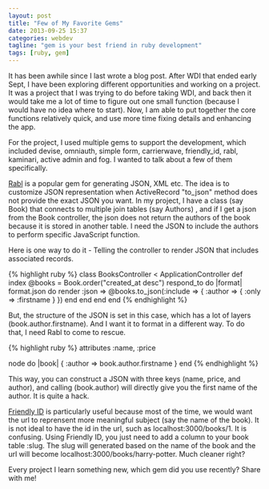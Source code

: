 ```yaml
---
layout: post
title: "Few of My Favorite Gems"
date: 2013-09-25 15:37
categories: webdev
tagline: "gem is your best friend in ruby development"
tags: [ruby, gem]
---
```


It has been awhile since I last wrote a blog post. After WDI that ended early Sept, I have been exploring different opportunities and working on a project. It was a project that I was trying to do before taking WDI, and back then it would take me a lot of time to figure out one small function (because I would have no idea where to start). Now, I am able to put together the core functions relatively quick, and use more time fixing details and enhancing the app.

For the project, I used multiple gems to support the development, which included devise, omniauth, simple form, carrierwave, friendly_id, rabl, kaminari, active admin and fog. I wanted to talk about a few of them specifically.

<a href="https://github.com/nesquena/rabl" target="_blank">Rabl</a> is a popular gem for generating JSON, XML etc. The idea is to customize JSON representation when ActiveRecord "to_json" method does not provide the exact JSON you want. In my project, I have a class (say Book) that connects to multiple join tables (say Authors) , and if I get a json from the Book controller, the json does not return the authors of the book because it is stored in another table. I need the JSON to include the authors to perform specific JavaScript function.

Here is one way to do it - Telling the controller to render JSON that includes associated records.

{% highlight ruby %}
class BooksController < ApplicationController
  def index
    @books = Book.order("created_at desc")
    respond_to do |format|
      format.json do
        render :json => @books.to_json(:include => { :author => { :only => :firstname } })
      end
    end
  end
end
{% endhighlight %}

But, the structure of the JSON is set in this case, which has a lot of layers (book.author.firstname). And I want it to format in a different way. To do that, I need Rabl to come to rescue.

{% highlight ruby %}
attributes :name, :price

node do |book|
  { :author => book.author.firstname }
end
{% endhighlight %}

This way, you can construct a JSON with three keys (name, price, and author), and calling (book.author) will directly give you the first name of the author. It is quite a hack.

<a href="https://github.com/norman/friendly_id" target="_blank">Friendly ID</a> is particularly useful because most of the time, we would want the url to reprensent more meaningful subject (say the name of the book). It is not ideal to have the id in the url, such as localhost:3000/books/1. It is confusing. Using Friendly ID, you just need to add a column to your book table :slug. The slug will generated based on the name of the book and the url will become localhost:3000/books/harry-potter. Much cleaner right?

Every project I learn something new, which gem did you use recently? Share with me!